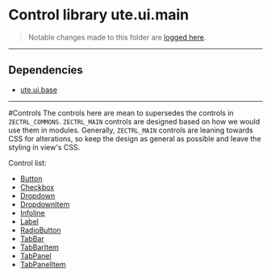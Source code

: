 # Control library ute.ui.main

> Notable changes made to this folder are [logged here](doc/CHANGELOG.md).


***
## Dependencies
* [ute.ui.base](../../../../../ZEBASE_CTRL/src/ute/ui/base/README.md)


***
#Controls
The controls here are mean to supersedes the controls in `ZECTRL_COMMONS`. `ZECTRL_MAIN` controls are designed based on how we would use them in modules. Generally, `ZECTRL_MAIN` controls are leaning towards CSS for alterations, so keep the design as general as possible and leave the styling in view's CSS.

Control list:

* [Button](doc/Button.md)
* [Checkbox](doc/Checkbox.md)
* [Dropdown](doc/Dropdown.md)
* [DropdownItem]()
* [Infoline]()
* [Label]()
* [RadioButton]()
* [TabBar]()
* [TabBarItem]()
* [TabPanel]()
* [TabPanelItem]()

